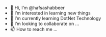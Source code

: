 - 👋 Hi, I’m @hafsashabbeer
- 👀 I’m interested in learning new things
- 🌱 I’m currently learning DotNet Technology
- 💞️ I’m looking to collaborate on ...
- 📫 How to reach me ...

<!---
hafsashabbeer/hafsashabbeer is a ✨ special ✨ repository because its `README.md` (this file) appears on your GitHub profile.
You can click the Preview link to take a look at your changes.
--->
